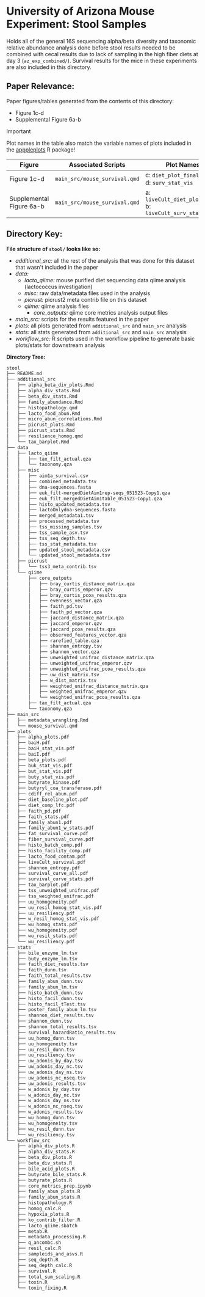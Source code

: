 # University of Arizona Mouse Experiment: Stool Samples

Holds all of the general 16S sequencing alpha/beta diversity and taxonomic relative abundance analysis done before stool results needed to be combined with cecal results due to lack of sampling in the high fiber diets at day 3 (`az_exp_combined/`). Survival results for the mice in these experiments are also included in this directory.

## Paper Relevance:

Paper figures/tables generated from the contents of this directory:

-   Figure 1c-d
-   Supplemental Figure 6a-b

> [!IMPORTANT]
> Plot names in the table also match the variable names of plots included in the [apppleplots](https://github.com/madiapgar/apppleplots) R package!

| Figure                   | Associated Scripts            | Plot Names                                                      |
|------------------------|------------------------|------------------------|
| Figure 1c-d              | `main_src/mouse_survival.qmd` | c: `diet_plot_final` <br/> d: `surv_stat_vis`                   |
| Supplemental Figure 6a-b | `main_src/mouse_survival.qmd` | a: `liveCult_diet_plot_final` <br/> b: `liveCult_surv_stat_vis` |

## Directory Key:

**File structure of `stool/` looks like so:**

-   *additional_src:* all the rest of the analysis that was done for this dataset that wasn't included in the paper
-   *data:*
    -   *lacto_qiime:* mouse purified diet sequencing data qiime analysis (lactococcus investigation)
    -   *misc:* raw data/metadata files used in the analysis
    -   *picrust:* picrust2 meta contrib file on this dataset
    -   *qiime:* qiime analysis files
        -   *core_outputs:* qiime core metrics analysis output files
-   *main_src:* scripts for the results featured in the paper
-   *plots:* all plots generated from `additional_src` and `main_src` analysis
-   *stats:* all stats generated from `additional_src` and `main_src` analysis
-   *workflow_src:* R scripts used in the workflow pipeline to generate basic plots/stats for downstream analysis

**Directory Tree:**

``` bash
stool
├── README.md
├── additional_src
│   ├── alpha_beta_div_plots.Rmd
│   ├── alpha_div_stats.Rmd
│   ├── beta_div_stats.Rmd
│   ├── family_abundance.Rmd
│   ├── histopathology.qmd
│   ├── lacto_food_abun.Rmd
│   ├── micro_abun_correlations.Rmd
│   ├── picrust_plots.Rmd
│   ├── picrust_stats.Rmd
│   ├── resilience_homog.qmd
│   └── tax_barplot.Rmd
├── data
│   ├── lacto_qiime
│   │   ├── tax_filt_actual.qza
│   │   └── taxonomy.qza
│   ├── misc
│   │   ├── aim1a_survival.csv
│   │   ├── combined_metadata.tsv
│   │   ├── dna-sequences.fasta
│   │   ├── euk_filt-mergedDietAim1rep-seqs_051523-Copy1.qza
│   │   ├── euk_filt_mergedDietAim1table_051523-Copy1.qza
│   │   ├── histo_updated_metadata.tsv
│   │   ├── lactoOnlydna-sequences.fasta
│   │   ├── merged_metadata1.tsv
│   │   ├── processed_metadata.tsv
│   │   ├── tss_missing_samples.tsv
│   │   ├── tss_sample_asv.tsv
│   │   ├── tss_seq_depth.tsv
│   │   ├── tss_stat_metadata.tsv
│   │   ├── updated_stool_metadata.csv
│   │   └── updated_stool_metadata.tsv
│   ├── picrust
│   │   └── tss3_meta_contrib.tsv
│   └── qiime
│       ├── core_outputs
│       │   ├── bray_curtis_distance_matrix.qza
│       │   ├── bray_curtis_emperor.qzv
│       │   ├── bray_curtis_pcoa_results.qza
│       │   ├── evenness_vector.qza
│       │   ├── faith_pd.tsv
│       │   ├── faith_pd_vector.qza
│       │   ├── jaccard_distance_matrix.qza
│       │   ├── jaccard_emperor.qzv
│       │   ├── jaccard_pcoa_results.qza
│       │   ├── observed_features_vector.qza
│       │   ├── rarefied_table.qza
│       │   ├── shannon_entropy.tsv
│       │   ├── shannon_vector.qza
│       │   ├── unweighted_unifrac_distance_matrix.qza
│       │   ├── unweighted_unifrac_emperor.qzv
│       │   ├── unweighted_unifrac_pcoa_results.qza
│       │   ├── uw_dist_matrix.tsv
│       │   ├── w_dist_matrix.tsv
│       │   ├── weighted_unifrac_distance_matrix.qza
│       │   ├── weighted_unifrac_emperor.qzv
│       │   └── weighted_unifrac_pcoa_results.qza
│       ├── tax_filt_actual.qza
│       └── taxonomy.qza
├── main_src
│   ├── metadata_wrangling.Rmd
│   └── mouse_survival.qmd
├── plots
│   ├── alpha_plots.pdf
│   ├── baiH.pdf
│   ├── baiH_stat_vis.pdf
│   ├── baiI.pdf
│   ├── beta_plots.pdf
│   ├── buk_stat_vis.pdf
│   ├── but_stat_vis.pdf
│   ├── buty_stat_vis.pdf
│   ├── butyrate_kinase.pdf
│   ├── butyryl_coa_transferase.pdf
│   ├── cdiff_rel_abun.pdf
│   ├── diet_baseline_plot.pdf
│   ├── diet_comp_lfc.pdf
│   ├── faith_pd.pdf
│   ├── faith_stats.pdf
│   ├── family_abun1.pdf
│   ├── family_abun1_w_stats.pdf
│   ├── fat_survival_curve.pdf
│   ├── fiber_survival_curve.pdf
│   ├── histo_batch_comp.pdf
│   ├── histo_facility_comp.pdf
│   ├── lacto_food_contam.pdf
│   ├── liveCult_survival.pdf
│   ├── shannon_entropy.pdf
│   ├── survival_curve_all.pdf
│   ├── survival_curve_stats.pdf
│   ├── tax_barplot.pdf
│   ├── tss_unweighted_unifrac.pdf
│   ├── tss_weighted_unifrac.pdf
│   ├── uu_homogeneity.pdf
│   ├── uu_resil_homog_stat_vis.pdf
│   ├── uu_resiliency.pdf
│   ├── w_resil_homog_stat_vis.pdf
│   ├── wu_homog_stats.pdf
│   ├── wu_homogeneity.pdf
│   ├── wu_resil_stats.pdf
│   └── wu_resiliency.pdf
├── stats
│   ├── bile_enzyme_lm.tsv
│   ├── buty_enzyme_lm.tsv
│   ├── faith_diet_results.tsv
│   ├── faith_dunn.tsv
│   ├── faith_total_results.tsv
│   ├── family_abun_dunn.tsv
│   ├── family_abun_lm.tsv
│   ├── histo_batch_dunn.tsv
│   ├── histo_facil_dunn.tsv
│   ├── histo_facil_tTest.tsv
│   ├── poster_family_abun_lm.tsv
│   ├── shannon_diet_results.tsv
│   ├── shannon_dunn.tsv
│   ├── shannon_total_results.tsv
│   ├── survival_hazardRatio_results.tsv
│   ├── uu_homog_dunn.tsv
│   ├── uu_homogeneity.tsv
│   ├── uu_resil_dunn.tsv
│   ├── uu_resiliency.tsv
│   ├── uw_adonis_by_day.tsv
│   ├── uw_adonis_day_nc.tsv
│   ├── uw_adonis_day_ns.tsv
│   ├── uw_adonis_nc_nseq.tsv
│   ├── uw_adonis_results.tsv
│   ├── w_adonis_by_day.tsv
│   ├── w_adonis_day_nc.tsv
│   ├── w_adonis_day_ns.tsv
│   ├── w_adonis_nc_nseq.tsv
│   ├── w_adonis_results.tsv
│   ├── wu_homog_dunn.tsv
│   ├── wu_homogeneity.tsv
│   ├── wu_resil_dunn.tsv
│   └── wu_resiliency.tsv
└── workflow_src
    ├── alpha_div_plots.R
    ├── alpha_div_stats.R
    ├── beta_div_plots.R
    ├── beta_div_stats.R
    ├── bile_acid_plots.R
    ├── butyrate_bile_stats.R
    ├── butyrate_plots.R
    ├── core_metrics_prep.ipynb
    ├── family_abun_plots.R
    ├── family_abun_stats.R
    ├── histopathology.R
    ├── homog_calc.R
    ├── hypoxia_plots.R
    ├── ko_contrib_filter.R
    ├── lacto_qiime.sbatch
    ├── metab.R
    ├── metadata_processing.R
    ├── q_ancombc.sh
    ├── resil_calc.R
    ├── sampleids_and_asvs.R
    ├── seq_depth.R
    ├── seq_depth_calc.R
    ├── survival.R
    ├── total_sum_scaling.R
    ├── toxin.R
    └── toxin_fixing.R
```